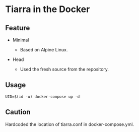 # Tiarra in the Docker

## Feature

*   Minimal

    *   Based on Alpine Linux.

*   Head

    *   Used the fresh source from the repository.

## Usage

    UID=$(id -u) docker-compose up -d

## Caution

Hardcoded the location of tiarra.conf in docker-compose.yml.
